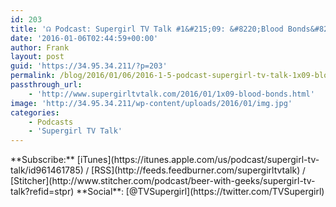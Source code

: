```yaml
---
id: 203
title: '☊ Podcast: Supergirl TV Talk #1&#215;09: &#8220;Blood Bonds&#8221;'
date: '2016-01-06T02:44:59+00:00'
author: Frank
layout: post
guid: 'https://34.95.34.211/?p=203'
permalink: /blog/2016/01/06/2016-1-5-podcast-supergirl-tv-talk-1x09-blood-bonds/
passthrough_url:
    - 'http://www.supergirltvtalk.com/2016/01/1x09-blood-bonds.html'
image: 'http://34.95.34.211/wp-content/uploads/2016/01/img.jpg'
categories:
    - Podcasts
    - 'Supergirl TV Talk'
---
```


<div class="
          image-block-outer-wrapper
          layout-caption-below
          design-layout-inline
          
          
          
        " data-test="image-block-inline-outer-wrapper"><figure class="
              sqs-block-image-figure
              intrinsic
            " style="max-width:250px;"><div class="image-block-wrapper" data-animation-override="" data-animation-role="image"><div class="sqs-image-shape-container-element
              
          
        
              
            " style="
                position: relative;
                
                  padding-bottom:100%;
                
                overflow: hidden;
              "><noscript>![](https://images.squarespace-cdn.com/content/v1/5070e334e4b00907bc18faef/1452047932521-AL1ZC7DC79JD1IKHBJ4L/image-asset.jpeg)</noscript>![](https://images.squarespace-cdn.com/content/v1/5070e334e4b00907bc18faef/1452047932521-AL1ZC7DC79JD1IKHBJ4L/image-asset.jpeg)</div></div></figure></div>What’s up with the Kryptonians and what exactly does Maxwell Lord have up his sleeve? Frank is back from vacation to join Tim for a chat about this week’s episode. Listen and enjoy! Be sure to review us on various podcast apps, e-mail us at <supergirltvtalk@gmail.com>, or tweet at us [@TVSupergirl](http://twitter.com/tvsupergirl). Up, up and away!

<div class="sqs-audio-embed" data-author="Thought Bubble Audio" data-color-theme="dark" data-design-style="minimal" data-duration-in-ms="" data-mime-type="audio/mpeg" data-show-download="false" data-title="Supergirl TV Talk #1x09: "Blood Bonds"" data-url="http://www.podtrac.com/pts/redirect.mp3/archive.org/download/STVT1x09/STVT1x09.mp3"></div>**Subscribe:** [iTunes](https://itunes.apple.com/us/podcast/supergirl-tv-talk/id961461785)<span style="font-size:13.2px"> / </span>[RSS](http://feeds.feedburner.com/supergirltvtalk)<span style="font-size:13.2px"> / </span>[Stitcher](http://www.stitcher.com/podcast/beer-with-geeks/supergirl-tv-talk?refid=stpr)  
**Social**<span style="font-size:13.2px">: </span>[@TVSupergirl](https://twitter.com/TVSupergirl)